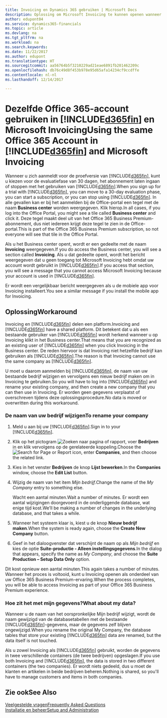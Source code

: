 ```yaml
---
title: Invoicing en Dynamics 365 gebruiken | Microsoft Docs
description: Oplossing om Microsoft Invoicing te kunnen openen wanneer u zich hebt aangemeld voor Dynamics 365.
author: edupont04
ms.service: dynamics365-financials
ms.topic: article
ms.devlang: na
ms.tgt_pltfrm: na
ms.workload: na
ms.search.keywords: 
ms.date: 11/22/2017
ms.author: edupont
ms.translationtype: HT
ms.sourcegitcommit: aa56764b5f3210229ad21eae6891fb201462209c
ms.openlocfilehash: db76c49d8f453b978e95d65afa14234cf9ccdffe
ms.contentlocale: nl-nl
ms.lasthandoff: 12/14/2017

---
```

# <a name="using-the-same-office-365-account-in-included365finincludesd365finmdmd-and-microsoft-invoicing"></a><span data-ttu-id="8cdfc-103">Dezelfde Office 365-account gebruiken in [!INCLUDE[d365fin](includes/d365fin_md.md)] en Microsoft Invoicing</span><span class="sxs-lookup"><span data-stu-id="8cdfc-103">Using the same Office 365 Account in [!INCLUDE[d365fin](includes/d365fin_md.md)] and Microsoft Invoicing</span></span>
<span data-ttu-id="8cdfc-104">Wanneer u zich aanmeldt voor de proefversie van [!INCLUDE[d365fin](includes/d365fin_md.md)], kunt u kiezen voor de evaluatiefase van 30 dagen, het abonnement laten ingaan of stoppen met het gebruiken van [!INCLUDE[d365fin](includes/d365fin_md.md)].</span><span class="sxs-lookup"><span data-stu-id="8cdfc-104">When you sign up for a trial with [!INCLUDE[d365fin](includes/d365fin_md.md)], you can move to a 30-day evaluation phase, you can start a subscription, or you can stop using [!INCLUDE[d365fin](includes/d365fin_md.md)].</span></span> <span data-ttu-id="8cdfc-105">In alle gevallen kan er bij het aanmelden bij de Office-portal een tegel met de naam **Business center** worden weergegeven. Klik hierop.</span><span class="sxs-lookup"><span data-stu-id="8cdfc-105">In all cases, if you log into the Office Portal, you might see a tile called **Business center** and click it.</span></span> <span data-ttu-id="8cdfc-106">Deze tegel maakt deel uit van het Office 365 Business Premium-abonnement, dus niet iedereen krijgt deze tegel te zien in de Office-portal.</span><span class="sxs-lookup"><span data-stu-id="8cdfc-106">This is part of the Office 365 Business Premium subscription, so not everyone will see that tile in the Office Portal.</span></span>  

<span data-ttu-id="8cdfc-107">Als u het Business center opent, wordt er een gedeelte met de naam **Invoicing** weergegeven.</span><span class="sxs-lookup"><span data-stu-id="8cdfc-107">If you do access the Business center, you will see a section called **Invoicing**.</span></span> <span data-ttu-id="8cdfc-108">Als u dat gedeelte opent, wordt het bericht weergegeven dat u geen toegang tot Microsoft Invoicing hebt omdat uw account wordt gebruikt in [!INCLUDE[d365fin](includes/d365fin_md.md)].</span><span class="sxs-lookup"><span data-stu-id="8cdfc-108">If you access that section, you will see a message that you cannot access Microsoft Invoicing because your account is used in [!INCLUDE[d365fin](includes/d365fin_md.md)].</span></span>  

<span data-ttu-id="8cdfc-109">Er wordt een vergelijkbaar bericht weergegeven als u de mobiele app voor Invoicing installeert.</span><span class="sxs-lookup"><span data-stu-id="8cdfc-109">You see a similar message if you install the mobile app for Invoicing.</span></span>  

## <a name="workaround"></a><span data-ttu-id="8cdfc-110">Oplossing</span><span class="sxs-lookup"><span data-stu-id="8cdfc-110">Workaround</span></span>
<span data-ttu-id="8cdfc-111">Invoicing en [!INCLUDE[d365fin](includes/d365fin_md.md)] delen een platform.</span><span class="sxs-lookup"><span data-stu-id="8cdfc-111">Invoicing and [!INCLUDE[d365fin](includes/d365fin_md.md)] have a shared platform.</span></span> <span data-ttu-id="8cdfc-112">Dit betekent dat u als een bestaande gebruiker van [!INCLUDE[d365fin](includes/d365fin_md.md)] wordt herkend wanneer u op Invoicing klikt in het Business center.</span><span class="sxs-lookup"><span data-stu-id="8cdfc-112">That means that you are recognized as an existing user of [!INCLUDE[d365fin](includes/d365fin_md.md)] when you click Invoicing in the Business center.</span></span> <span data-ttu-id="8cdfc-113">De reden hiervoor is dat Invoicing niet hetzelfde bedrijf kan gebruiken als [!INCLUDE[d365fin](includes/d365fin_md.md)].</span><span class="sxs-lookup"><span data-stu-id="8cdfc-113">The reason is that Invoicing cannot use the same company as [!INCLUDE[d365fin](includes/d365fin_md.md)].</span></span>  

<span data-ttu-id="8cdfc-114">U moet u daarom aanmelden bij [!INCLUDE[d365fin](includes/d365fin_md.md)], de naam van uw bestaande bedrijf wijzigen en vervolgens een nieuw bedrijf maken om in Invoicing te gebruiken.</span><span class="sxs-lookup"><span data-stu-id="8cdfc-114">So you will have to log into [!INCLUDE[d365fin](includes/d365fin_md.md)] and rename your existing company, and then create a new company that you can then use in Invoicing.</span></span> <span data-ttu-id="8cdfc-115">Er worden geen gegevens verplaatst of overschreven tijdens deze oplossingsprocedure.</span><span class="sxs-lookup"><span data-stu-id="8cdfc-115">No data is moved or overwritten during this workaround.</span></span>

### <a name="to-rename-your-company"></a><span data-ttu-id="8cdfc-116">De naam van uw bedrijf wijzigen</span><span class="sxs-lookup"><span data-stu-id="8cdfc-116">To rename your company</span></span>
1.  <span data-ttu-id="8cdfc-117">Meld u aan bij uw [!INCLUDE[d365fin](includes/d365fin_md.md)].</span><span class="sxs-lookup"><span data-stu-id="8cdfc-117">Sign in to your [!INCLUDE[d365fin](includes/d365fin_md.md)].</span></span>  
2.  <span data-ttu-id="8cdfc-118">Klik op het pictogram ![Zoeken naar pagina of rapport](media/ui-search/search_small.png "pictogram Zoeken naar pagina of rapport"), voer **Bedrijven** in en klik vervolgens op de gerelateerde koppeling.</span><span class="sxs-lookup"><span data-stu-id="8cdfc-118">Choose the ![Search for Page or Report](media/ui-search/search_small.png "Search for Page or Report icon") icon, enter **Companies**, and then choose the related link.</span></span>  
3.  <span data-ttu-id="8cdfc-119">Kies in het venster **Bedrijven** de knop **Lijst bewerken**.</span><span class="sxs-lookup"><span data-stu-id="8cdfc-119">In the **Companies** window, choose the **Edit List** button.</span></span>  
4.  <span data-ttu-id="8cdfc-120">Wijzig de naam van het item *Mijn bedrijf*.</span><span class="sxs-lookup"><span data-stu-id="8cdfc-120">Change the name of the *My Company* entry to something else.</span></span>  

    <span data-ttu-id="8cdfc-121">Wacht een aantal minuten.</span><span class="sxs-lookup"><span data-stu-id="8cdfc-121">Wait a number of minutes.</span></span> <span data-ttu-id="8cdfc-122">Er wordt een aantal wijzigingen doorgevoerd in de onderliggende database, wat enige tijd kost.</span><span class="sxs-lookup"><span data-stu-id="8cdfc-122">We’ll be making a number of changes in the underlying database, and that takes a while.</span></span>
5.  <span data-ttu-id="8cdfc-123">Wanneer het systeem klaar is, kiest u de knop **Nieuw bedrijf maken**.</span><span class="sxs-lookup"><span data-stu-id="8cdfc-123">When the system is ready again, choose the **Create New Company** button.</span></span>  
6.  <span data-ttu-id="8cdfc-124">Geef in het dialoogvenster dat verschijnt de naam op als *Mijn bedrijf* en kies de optie **Suite-productie - Alleen instellingsgegevens**.</span><span class="sxs-lookup"><span data-stu-id="8cdfc-124">In the dialog that appears, specify the name as *My Company*, and choose the **Suite Production – Setup Data Only** option.</span></span>  

<span data-ttu-id="8cdfc-125">Dit kost opnieuw een aantal minuten.</span><span class="sxs-lookup"><span data-stu-id="8cdfc-125">This again takes a number of minutes.</span></span> <span data-ttu-id="8cdfc-126">Wanneer het proces is voltooid, kunt u Invoicing openen als onderdeel van uw Office 365 Business Premium-ervaring.</span><span class="sxs-lookup"><span data-stu-id="8cdfc-126">When the process completes, you will be able to access Invoicing as part of your Office 365 Business Premium experience.</span></span>  

### <a name="what-about-my-data"></a><span data-ttu-id="8cdfc-127">Hoe zit het met mijn gegevens?</span><span class="sxs-lookup"><span data-stu-id="8cdfc-127">What about my data?</span></span>
<span data-ttu-id="8cdfc-128">Wanneer u de naam van het oorspronkelijke Mijn bedrijf wijzigt, wordt de naam gewijzigd van de databasetabellen met de bestaande [!INCLUDE[d365fin](includes/d365fin_md.md)]-gegevens, maar de gegevens zelf blijven ongewijzigd.</span><span class="sxs-lookup"><span data-stu-id="8cdfc-128">When you rename the original My Company, the database tables that store your existing [!INCLUDE[d365fin](includes/d365fin_md.md)] data are renamed, but the data itself is not touched.</span></span>  

<span data-ttu-id="8cdfc-129">Als u zowel Invoicing als [!INCLUDE[d365fin](includes/d365fin_md.md)] gebruikt, worden de gegevens in twee verschillende containers (de twee bedrijven) opgeslagen.</span><span class="sxs-lookup"><span data-stu-id="8cdfc-129">If you use both Invoicing and [!INCLUDE[d365fin](includes/d365fin_md.md)], the data is stored in two different containers (the two companies).</span></span> <span data-ttu-id="8cdfc-130">Er wordt niets gedeeld, dus u moet de klanten en artikelen in beide bedrijven beheren.</span><span class="sxs-lookup"><span data-stu-id="8cdfc-130">Nothing is shared, so you'll have to manage customers and items in both companies.</span></span>  

## <a name="see-also"></a><span data-ttu-id="8cdfc-131">Zie ook</span><span class="sxs-lookup"><span data-stu-id="8cdfc-131">See Also</span></span>
[<span data-ttu-id="8cdfc-132">Veelgestelde vragen</span><span class="sxs-lookup"><span data-stu-id="8cdfc-132">Frequently Asked Questions</span></span>](across-faq.md)  
[<span data-ttu-id="8cdfc-133">Installatie en beheer</span><span class="sxs-lookup"><span data-stu-id="8cdfc-133">Setup and Administration</span></span>](admin-setup-and-administration.md)  

